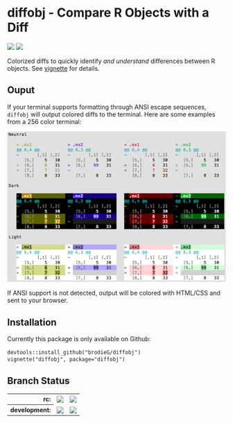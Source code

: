 # diffobj - Compare R Objects with a Diff

<a href='https://travis-ci.org/brodieG/diffobj'><img src='https://travis-ci.org/brodieG/diffobj.png?branch=master'></a>
<a href='https://codecov.io/github/brodieG/diffobj?branch=master'>
  <img src='https://codecov.io/github/brodieG/diffobj/coverage.svg?branch=master'>
</a>

Colorized diffs to quickly identify _and understand_ differences between R objects.  See [vignette](http://htmlpreview.github.io/?https://raw.githubusercontent.com/brodieG/diffobj/master/inst/doc/diffobj.html) for details.

## Ouput

If your terminal supports formatting through ANSI escape sequences, `diffobj` will output colored diffs to the terminal.  Here are some examples from a 256 color terminal:

![Color Scheme Examples](vignettes/ansi256brightness.png)

If ANSI support is not detected, output will be colored with HTML/CSS and sent to your browser.

## Installation

Currently this package is only available on Github:

```
devtools::install_github("brodieG/diffobj")
vignette("diffobj", package="diffobj")
```

## Branch Status

<table style="border: none; background-color: transparent;">
  <tr style="border: none; background-color: transparent; padding: 2px;">
  <th style="text-align: right;">rc:
  <td>
  <a href='https://travis-ci.org/brodieG/diffobj'>
    <img
      style="vertical-align: middle;"
      src='https://travis-ci.org/brodieG/diffobj.png?branch=rc'
    >
  </a>
  <td>
  <a href='https://codecov.io/github/brodieG/diffobj?branch=rc'>
    <img
      src='https://codecov.io/github/brodieG/diffobj/coverage.svg?branch=rc'
      style="vertical-align: middle;"
    >
  </a>
  <tr style="border: none; background-color: transparent; padding: 2px;">
  <th style="text-align: right;">development:
  <td>
  <a href='https://travis-ci.org/brodieG/diffobj'>
    <img
      style="vertical-align: middle;"
      src='https://travis-ci.org/brodieG/diffobj.png?branch=development'
    >
  </a>
  <td>
  <a href='https://codecov.io/github/brodieG/diffobj?branch=development'>
    <img
      src='https://codecov.io/github/brodieG/diffobj/coverage.svg?branch=development'
      style="vertical-align: middle;"
    >
  </a>
</table>

